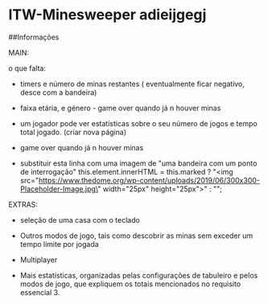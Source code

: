 # ITW-Minesweeper adieijgegj
##Informações

MAIN: 

o que falta:
- timers e número de minas restantes ( eventualmente ficar negativo, desce com a bandeira)

- faixa etária, e género - game over quando já n houver minas

- um jogador pode ver estatísticas sobre o seu número de jogos e tempo total jogado. (criar nova página)

- game over quando já n houver minas

- substituir esta linha com uma imagem de "uma bandeira com um ponto de interrogação"
 this.element.innerHTML = this.marked ? "<img src=\"https://www.thedome.org/wp-content/uploads/2019/06/300x300-Placeholder-Image.jpg\" width=\"25px\" height=\"25px\">" : "";

EXTRAS:

- seleção de uma casa com o teclado

- Outros modos de jogo, tais como descobrir as minas sem exceder um tempo limite por jogada

- Multiplayer

- Mais estatísticas, organizadas pelas configurações de tabuleiro e pelos modos
de jogo, que expliquem os totais mencionados no requisito essencial 3.